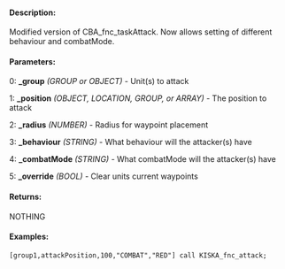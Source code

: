 #### Description:
Modified version of CBA_fnc_taskAttack. Now allows setting of different behaviour and combatMode.

#### Parameters:
0: **_group** *(GROUP or OBJECT)* - Unit(s) to attack

1: **_position** *(OBJECT, LOCATION, GROUP, or ARRAY)* - The position to attack

2: **_radius** *(NUMBER)* - Radius for waypoint placement

3: **_behaviour** *(STRING)* - What behaviour will the attacker(s) have

4: **_combatMode** *(STRING)* - What combatMode will the attacker(s) have

5: **_override** *(BOOL)* - Clear units current waypoints

#### Returns:
NOTHING

#### Examples:
```sqf
[group1,attackPosition,100,"COMBAT","RED"] call KISKA_fnc_attack;
```

